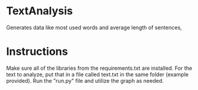 # TextAnalysis
Generates data like most used words and average length of sentences,

# Instructions
Make sure all of the libraries from the requirements.txt are installed. For the text to analyze, put that in a file called text.txt in the same folder (example provided). Run the "run.py" file and utilize the graph as needed.

